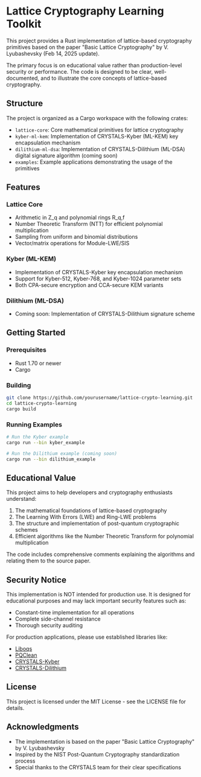 # Lattice Cryptography Learning Toolkit

This project provides a Rust implementation of lattice-based cryptography primitives based on the paper "Basic Lattice Cryptography" by V. Lyubashevsky (Feb 14, 2025 update).

The primary focus is on educational value rather than production-level security or performance. The code is designed to be clear, well-documented, and to illustrate the core concepts of lattice-based cryptography.

## Structure

The project is organized as a Cargo workspace with the following crates:

- `lattice-core`: Core mathematical primitives for lattice cryptography
- `kyber-ml-kem`: Implementation of CRYSTALS-Kyber (ML-KEM) key encapsulation mechanism
- `dilithium-ml-dsa`: Implementation of CRYSTALS-Dilithium (ML-DSA) digital signature algorithm (coming soon)
- `examples`: Example applications demonstrating the usage of the primitives

## Features

### Lattice Core
- Arithmetic in Z_q and polynomial rings R_q,f
- Number Theoretic Transform (NTT) for efficient polynomial multiplication
- Sampling from uniform and binomial distributions
- Vector/matrix operations for Module-LWE/SIS

### Kyber (ML-KEM)
- Implementation of CRYSTALS-Kyber key encapsulation mechanism
- Support for Kyber-512, Kyber-768, and Kyber-1024 parameter sets
- Both CPA-secure encryption and CCA-secure KEM variants

### Dilithium (ML-DSA)
- Coming soon: Implementation of CRYSTALS-Dilithium signature scheme

## Getting Started

### Prerequisites
- Rust 1.70 or newer
- Cargo

### Building
```bash
git clone https://github.com/yourusername/lattice-crypto-learning.git
cd lattice-crypto-learning
cargo build
```

### Running Examples
```bash
# Run the Kyber example
cargo run --bin kyber_example

# Run the Dilithium example (coming soon)
cargo run --bin dilithium_example
```

## Educational Value

This project aims to help developers and cryptography enthusiasts understand:

1. The mathematical foundations of lattice-based cryptography
2. The Learning With Errors (LWE) and Ring-LWE problems
3. The structure and implementation of post-quantum cryptographic schemes
4. Efficient algorithms like the Number Theoretic Transform for polynomial multiplication

The code includes comprehensive comments explaining the algorithms and relating them to the source paper.

## Security Notice

This implementation is NOT intended for production use. It is designed for educational purposes and may lack important security features such as:

- Constant-time implementation for all operations
- Complete side-channel resistance
- Thorough security auditing

For production applications, please use established libraries like:
- [Liboqs](https://github.com/open-quantum-safe/liboqs)
- [PQClean](https://github.com/PQClean/PQClean)
- [CRYSTALS-Kyber](https://github.com/pq-crystals/kyber)
- [CRYSTALS-Dilithium](https://github.com/pq-crystals/dilithium)

## License

This project is licensed under the MIT License - see the LICENSE file for details.

## Acknowledgments

- The implementation is based on the paper "Basic Lattice Cryptography" by V. Lyubashevsky
- Inspired by the NIST Post-Quantum Cryptography standardization process
- Special thanks to the CRYSTALS team for their clear specifications 